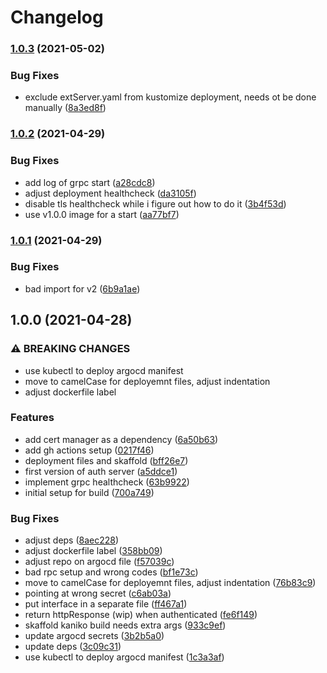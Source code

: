 # Changelog

### [1.0.3](https://www.github.com/shipperizer/fluffy-octo-telegram/compare/v1.0.2...v1.0.3) (2021-05-02)


### Bug Fixes

* exclude extServer.yaml from kustomize deployment, needs ot be done manually ([8a3ed8f](https://www.github.com/shipperizer/fluffy-octo-telegram/commit/8a3ed8f72d6b02122f364711e0e9e8040c2535f9))

### [1.0.2](https://www.github.com/shipperizer/fluffy-octo-telegram/compare/v1.0.1...v1.0.2) (2021-04-29)


### Bug Fixes

* add log of grpc start ([a28cdc8](https://www.github.com/shipperizer/fluffy-octo-telegram/commit/a28cdc8f3f13a8f429be2fad733a4f40dfbd2bfa))
* adjust deployment healthcheck ([da3105f](https://www.github.com/shipperizer/fluffy-octo-telegram/commit/da3105f91ba391e7f8f7f863989f1274b19fae9b))
* disable tls healthcheck while i figure out how to do it ([3b4f53d](https://www.github.com/shipperizer/fluffy-octo-telegram/commit/3b4f53dc08f0254ba676d933bf410178fdfffff9))
* use v1.0.0 image for a start ([aa77bf7](https://www.github.com/shipperizer/fluffy-octo-telegram/commit/aa77bf78741072ac1d8551f84bd40c0ac8915726))

### [1.0.1](https://www.github.com/shipperizer/fluffy-octo-telegram/compare/v1.0.0...v1.0.1) (2021-04-29)


### Bug Fixes

* bad import for v2 ([6b9a1ae](https://www.github.com/shipperizer/fluffy-octo-telegram/commit/6b9a1aeb0d6b3720e4038a671be35fba0d600faf))

## 1.0.0 (2021-04-28)


### ⚠ BREAKING CHANGES

* use kubectl to deploy argocd manifest
* move to camelCase for deployemnt files, adjust indentation
* adjust dockerfile label

### Features

* add cert manager as a dependency ([6a50b63](https://www.github.com/shipperizer/fluffy-octo-telegram/commit/6a50b634d0fefe30328384e6cde144043e487305))
* add gh actions setup ([0217f46](https://www.github.com/shipperizer/fluffy-octo-telegram/commit/0217f460e6645dc50c33ef6d1e61b07bfa6e72f2))
* deployment files and skaffold ([bff26e7](https://www.github.com/shipperizer/fluffy-octo-telegram/commit/bff26e7f67d409d82a0ae8b588cc9756709b71c1))
* first version of auth server ([a5ddce1](https://www.github.com/shipperizer/fluffy-octo-telegram/commit/a5ddce1a25d072f28a888332ff3070b36e7bed96))
* implement grpc healthcheck ([63b9922](https://www.github.com/shipperizer/fluffy-octo-telegram/commit/63b9922a10e5cedce5f6adf5bd75409f1d44ef1f))
* initial setup for build ([700a749](https://www.github.com/shipperizer/fluffy-octo-telegram/commit/700a7491a21ff3e6018d876ee34a6d87fc00716e))


### Bug Fixes

* adjust deps ([8aec228](https://www.github.com/shipperizer/fluffy-octo-telegram/commit/8aec228fddce58a50cc999550239247687dce10c))
* adjust dockerfile label ([358bb09](https://www.github.com/shipperizer/fluffy-octo-telegram/commit/358bb09c23dce62875237208ab818383e9606182))
* adjust repo on argocd file ([f57039c](https://www.github.com/shipperizer/fluffy-octo-telegram/commit/f57039ca2e06f1f44632e01ff9534d529f4bc44f))
* bad rpc setup and wrong codes ([bf1e73c](https://www.github.com/shipperizer/fluffy-octo-telegram/commit/bf1e73c186e5acb9d718b88fb2b69d37523b4511))
* move to camelCase for deployemnt files, adjust indentation ([76b83c9](https://www.github.com/shipperizer/fluffy-octo-telegram/commit/76b83c99975a0a66bb18e4fba7e1587763180f0e))
* pointing at wrong secret ([c6ab03a](https://www.github.com/shipperizer/fluffy-octo-telegram/commit/c6ab03acc3e472863a7001dfd7153a67469cef9d))
* put interface in a separate file ([ff467a1](https://www.github.com/shipperizer/fluffy-octo-telegram/commit/ff467a1aa26bb0d0f92c84e642769249bf35cfb8))
* return httpResponse (wip) when authenticated ([fe6f149](https://www.github.com/shipperizer/fluffy-octo-telegram/commit/fe6f149f5b5333d62e8cea95c5b61aeb8e2737ae))
* skaffold kaniko build needs extra args ([933c9ef](https://www.github.com/shipperizer/fluffy-octo-telegram/commit/933c9ef4ff542ad890799eb67ecdac0f155b14a2))
* update argocd secrets ([3b2b5a0](https://www.github.com/shipperizer/fluffy-octo-telegram/commit/3b2b5a072585cba32d8f736c1acacc93933a9396))
* update deps ([3c09c31](https://www.github.com/shipperizer/fluffy-octo-telegram/commit/3c09c31a2a45c7225d919880d5535f9dd8933de1))
* use kubectl to deploy argocd manifest ([1c3a3af](https://www.github.com/shipperizer/fluffy-octo-telegram/commit/1c3a3aff37747cd19f6fe2a21cd08f50c0e68a32))
